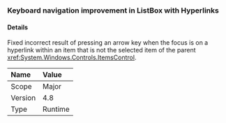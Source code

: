### Keyboard navigation improvement in ListBox with Hyperlinks

#### Details

Fixed incorrect result of pressing an arrow key when the focus is on a hyperlink within an item that is not the selected item of the parent <xref:System.Windows.Controls.ItemsControl>.

| Name    | Value       |
|:--------|:------------|
| Scope   |Major|
|Version|4.8|
|Type|Runtime|

<!-- TODO: Affected APIs? -->
